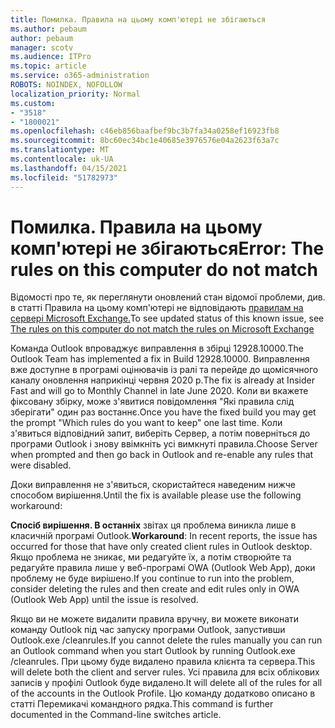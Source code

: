 ```yaml
---
title: Помилка. Правила на цьому комп'ютері не збігаються
ms.author: pebaum
author: pebaum
manager: scotv
ms.audience: ITPro
ms.topic: article
ms.service: o365-administration
ROBOTS: NOINDEX, NOFOLLOW
localization_priority: Normal
ms.custom:
- "3518"
- "1800021"
ms.openlocfilehash: c46eb856baafbef9bc3b7fa34a0258ef16923fb8
ms.sourcegitcommit: 8bc60ec34bc1e40685e3976576e04a2623f63a7c
ms.translationtype: MT
ms.contentlocale: uk-UA
ms.lasthandoff: 04/15/2021
ms.locfileid: "51782973"
---
```

# <a name="error-the-rules-on-this-computer-do-not-match"></a><span data-ttu-id="68302-102">Помилка. Правила на цьому комп'ютері не збігаються</span><span class="sxs-lookup"><span data-stu-id="68302-102">Error: The rules on this computer do not match</span></span>

<span data-ttu-id="68302-103">Відомості про те, як переглянути оновлений стан відомої проблеми, див. в статті Правила на цьому комп'ютері не відповідають [правилам на сервері Microsoft Exchange.](https://support.office.com/article/d032e037-b224-429e-b325-633afde9b5f0)</span><span class="sxs-lookup"><span data-stu-id="68302-103">To see updated status of this known issue, see [The rules on this computer do not match the rules on Microsoft Exchange](https://support.office.com/article/d032e037-b224-429e-b325-633afde9b5f0)</span></span>

<span data-ttu-id="68302-104">Команда Outlook впроваджує виправлення в збірці 12928.10000.</span><span class="sxs-lookup"><span data-stu-id="68302-104">The Outlook Team has implemented a fix in Build 12928.10000.</span></span> <span data-ttu-id="68302-105">Виправлення вже доступне в програмі оцінювачів із ралі та перейде до щомісячного каналу оновлення наприкінці червня 2020 р.</span><span class="sxs-lookup"><span data-stu-id="68302-105">The fix is already at Insider Fast and will go to Monthly Channel in late June 2020.</span></span> <span data-ttu-id="68302-106">Коли ви вкажете фіксовану збірку, може з'явитися повідомлення "Які правила слід зберігати" один раз востаннє.</span><span class="sxs-lookup"><span data-stu-id="68302-106">Once you have the fixed build you may get the prompt "Which rules do you want to keep" one last time.</span></span> <span data-ttu-id="68302-107">Коли з'явиться відповідний запит, виберіть Сервер, а потім поверніться до програми Outlook і знову ввімкніть усі вимкнуті правила.</span><span class="sxs-lookup"><span data-stu-id="68302-107">Choose Server when prompted and then go back in Outlook and re-enable any rules that were disabled.</span></span>

<span data-ttu-id="68302-108">Доки виправлення не з'явиться, скористайтеся наведеним нижче способом вирішення.</span><span class="sxs-lookup"><span data-stu-id="68302-108">Until the fix is available please use the following workaround:</span></span>

<span data-ttu-id="68302-109">**Спосіб вирішення. В останніх** звітах ця проблема виникла лише в класичній програмі Outlook.</span><span class="sxs-lookup"><span data-stu-id="68302-109">**Workaround**: In recent reports, the issue has occurred for those that have only created client rules in Outlook desktop.</span></span> <span data-ttu-id="68302-110">Якщо проблема не зникає, ми редагуйте їх, а потім створюйте та редагуйте правила лише у веб-програмі OWA (Outlook Web App), доки проблему не буде вирішено.</span><span class="sxs-lookup"><span data-stu-id="68302-110">If you continue to run into the problem, consider deleting the rules and then create and edit rules only in OWA (Outlook Web App) until the issue is resolved.</span></span>

<span data-ttu-id="68302-111">Якщо ви не можете видалити правила вручну, ви можете виконати команду Outlook під час запуску програми Outlook, запустивши Outlook.exe /cleanrules.</span><span class="sxs-lookup"><span data-stu-id="68302-111">If you cannot delete the rules manually you can run an Outlook command when you start Outlook by running Outlook.exe /cleanrules.</span></span> <span data-ttu-id="68302-112">При цьому буде видалено правила клієнта та сервера.</span><span class="sxs-lookup"><span data-stu-id="68302-112">This will delete both the client and server rules.</span></span> <span data-ttu-id="68302-113">Усі правила для всіх облікових записів у профілі Outlook буде видалено.</span><span class="sxs-lookup"><span data-stu-id="68302-113">It will delete all of the rules for all of the accounts in the Outlook Profile.</span></span> <span data-ttu-id="68302-114">Цю команду додатково описано в статті Перемикачі командного рядка.</span><span class="sxs-lookup"><span data-stu-id="68302-114">This command is further documented in the Command-line switches article.</span></span>

